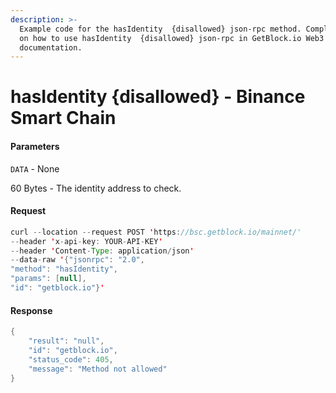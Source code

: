 ```yaml
---
description: >-
  Example code for the hasIdentity  {disallowed} json-rpc method. Сomplete guide
  on how to use hasIdentity  {disallowed} json-rpc in GetBlock.io Web3
  documentation.
---
```


# hasIdentity {disallowed} - Binance Smart Chain

#### Parameters

`DATA` - None

60 Bytes - The identity address to check.

#### Request

```java
curl --location --request POST 'https://bsc.getblock.io/mainnet/' 
--header 'x-api-key: YOUR-API-KEY' 
--header 'Content-Type: application/json' 
--data-raw '{"jsonrpc": "2.0",
"method": "hasIdentity",
"params": [null],
"id": "getblock.io"}'
```

#### Response

```java
{
    "result": "null",
    "id": "getblock.io",
    "status_code": 405,
    "message": "Method not allowed"
}
```
